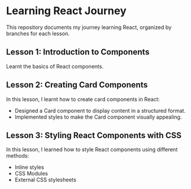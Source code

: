# Learning React Journey

This repository documents my journey learning React, organized by branches for each lesson.

## Lesson 1: Introduction to Components

Learnt the basics of React components.

## Lesson 2: Creating Card Components

In this lesson, I learnt how to create card components in React:
- Designed a Card component to display content in a structured format.
- Implemented styles to make the Card component visually appealing.

## Lesson 3: Styling React Components with CSS

In this lesson, I learned how to style React components using different methods:
- Inline styles
- CSS Modules
- External CSS stylesheets